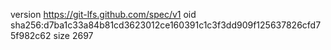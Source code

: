 version https://git-lfs.github.com/spec/v1
oid sha256:d7ba1c33a84b81cd3623012ce160391c1c3f3dd909f125637826cfd75f982c62
size 2697
